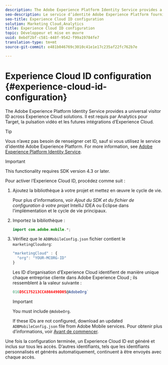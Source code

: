 ```yaml
---
description: The Adobe Experience Platform Identity Service provides a universal visitor ID across Experience Cloud solutions. Il est requis par Analytics pour Target, la pulsation vidéo et les futures intégrations d’Experience Cloud.
seo-description: Le service d’identité Adobe Experience Platform fournit un identifiant visiteur universel pour toutes les solutions Experience Cloud. Il est requis par Analytics pour Target, la pulsation vidéo et les futures intégrations d’Experience Cloud.
seo-title: Experience Cloud ID configuration
solution: Marketing Cloud,Analytics
title: Experience Cloud ID configuration
topic: Développeur et mise en œuvre
uuid: 8ebdf2bf-c581-448f-9542-f99a19784fe7
translation-type: tm+mt
source-git-commit: e481b046769c3010c41e1e17c235af22fc762b7e

---
```



# Experience Cloud ID configuration {#experience-cloud-id-configuration}

The Adobe Experience Platform Identity Service provides a universal visitor ID across Experience Cloud solutions. Il est requis par Analytics pour Target, la pulsation vidéo et les futures intégrations d’Experience Cloud.

>[!TIP]
>
>Vous n’avez pas besoin de renseigner cet ID, sauf si vous utilisez le service d’identité Adobe Experience Platform. For more information, see [Adobe Experience Platform Identity Service](https://marketing.adobe.com/resources/help/en_US/mcvid/).

>[!IMPORTANT]
>
>This functionality requires SDK version 4.3 or later.

Pour activer l’Experience Cloud ID, procédez comme suit :

1. Ajoutez la bibliothèque à votre projet et mettez en œuvre le cycle de vie.

   Pour plus d’informations, voir *Ajout du SDK et du fichier de configuration à votre projet* IntelliJ IDEA ou Eclipse dans l’implémentation et le cycle de vie [](/help/android/getting-started/dev-qs.md)principaux.

1. Importez la bibliothèque :

   ```java
   import com.adobe.mobile.*;
   ```

1. Vérifiez que le `ADBMobileConfig.json` fichier contient le `marketingCloudorg`:

   ```js
   "marketingCloud" : { 
     "org": "YOUR-MCORG-ID" 
   }
   ```

   Les ID d’organisation d’Experience Cloud identifient de manière unique chaque entreprise cliente dans Adobe Experience Cloud ; ils ressemblent à la valeur suivante :

   ```js
   016D5C175213CCA80A490D05@AdobeOrg`
   ```

   >[!IMPORTANT]
   >
   >You must include `@AdobeOrg`.

   If these IDs are not configured, download an updated `ADBMobileConfig.json` file from Adobe Mobile services. Pour obtenir plus d’informations, voir [Avant de commencer](/help/android/getting-started/requirements.md).

Une fois la configuration terminée, un Experience Cloud ID est généré et inclus sur tous les accès. D’autres identifiants, tels que les identifiants personnalisés et générés automatiquement, continuent à être envoyés avec chaque accès.
